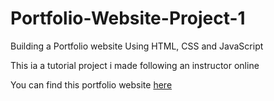 # Portfolio-Website-Project-1
Building a Portfolio website Using HTML, CSS and JavaScript 


This ia a tutorial project i made following an instructor online



You can find this portfolio website [here](https://dtme-uche.github.io/Portfolio-Website-Project-1)
